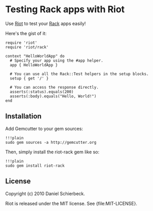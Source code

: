 
# Testing Rack apps with Riot

Use [Riot](http://github.com/thumblemonks/riot/) to test your [Rack](http://rack.rubyforge.org/)
apps easily!

Here's the gist of it:

    require 'riot'
    require 'riot/rack'

    context "HelloWorldApp" do
      # Specify your app using the #app helper.
      app { HelloWorldApp }

      # You can use all the Rack::Test helpers in the setup blocks.
      setup { get '/' }

      # You can access the response directly.
      asserts(:status).equals(200)
      asserts(:body).equals("Hello, World!")
    end


## Installation

Add Gemcutter to your gem sources:

    !!!plain
    sudo gem sources -a http://gemcutter.org

Then, simply install the riot-rack gem like so:

    !!!plain
    sudo gem install riot-rack


## License

Copyright (c) 2010 Daniel Schierbeck.

Riot is released under the MIT license. See {file:MIT-LICENSE}.
